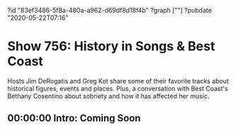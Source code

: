 ?id "83ef3486-5f8a-480a-a962-d69df8d18f4b"
?graph [""]
?pubdate "2020-05-22T07:16"

# Show 756: History in Songs & Best Coast

Hosts Jim DeRogatis and Greg Kot share some of their favorite tracks about historical figures, events and places. Plus, a conversation with Best Coast's Bethany Cosentino about sobriety and how it has affected her music.

## 00:00:00 Intro: Coming Soon